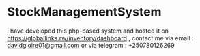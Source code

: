 # StockManagementSystem
i have developed this php-based system and hosted it on https://globallinks.rw/inventory/dashboard  , contact me via email : davidgloire01@gmail.com or via telegram : +250780126269
